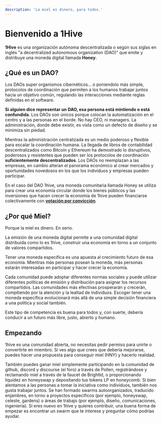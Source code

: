 ```yaml
---
description: 'La miel es dinero, para todos.'
---
```


# Bienvenido a 1Hive

**1Hive** es una organización autónoma descentralizada o según sus siglas en inglés "a decentralized autonomous organization \(DAO\)"  que emite y distribuye una moneda digital llamada **Honey**.

## ¿Qué es un DAO? <a id="what-is-a-dao"></a>

Los DAOs super organismos cibernéticos… o poniendolo más simple, protocolos de coordinación que permiten a los humanos trabajar juntos hacia un objetivo común, regulando las interacciones mediante reglas definidas en el software.

**Si alguien dice representar un DAO, esa persona está mintiendo o está confundida**. Los DAOs son únicos porque colocan la automatización en el centro y a las personas en el borde. No hay CEO, ni managers. La administración, donde debe existir, es vista como un defecto de diseño y se minimiza sin piedad.

Mientras la administración centralizada es un medio poderoso y flexible para escalar la coordinación humana. La llegada de libros de contabilidad descentralizados como Bitcoin y Ethereum ha demostrado lo disruptivos, poderosos y resistentes que pueden ser los protocolos de coordinación **suficientemente descentralizados**. Los DAOs no reemplazan a las empresas, en cambio alteran el panorama económico al crear mercados y oportunidades novedosos en los que los individuos y empresas pueden participar.

En el caso del DAO 1hive, una moneda comunitaria llamada Honey se utiliza para crear una economía circular donde los bienes públicos y las inversiones que hacen crecer la economía de 1hive pueden financiarse colectivamente con [**votación por convicción**](projects/honey-pot/).

## ¿Por qué Miel?

Porque la miel es dinero. En serio.

La emisión de una moneda digital permite a una comunidad digital distribuida como lo es 1hive, construir una economía en torno a un conjunto de valores compartidos. 

Tener una moneda específica es una apuesta al crecimiento futuro de esa economía. Mientras más personas posean la moneda, más personas estarán interesadas en participar y hacer crecer la economía. 

Cada comunidad puede adoptar diferentes normas sociales y puede utilizar diferentes políticas de emisión y distribución para asignar los recursos compartidos. Las comunidades más efectivas prosperarán y crecerán, compitiendo por la atención y la lealtad de individuos. Escoger tener una moneda específica evolucionará más allá de una simple decisión financiera a una política y social también. 

Este tipo de competencia es buena para todos y, con suerte, debería conducir a un futuro más libre, justo, abierto y humano.

## Empezando <a id="getting-started"></a>

1hive es una comunidad abierta, no necesitas pedir permiso para unirte o convertirte en miembro. Si ves algo que crees que debería mejorarse, puedes hacer una propuesta para conseguir miel \(HNY\) y hacerlo realidad. 

También puedes ganar miel simplemente participando en la comunidad de github, discord y discourse \(el foro\) a través de Pollen, registrándose y reclamando miel a través de la faucet de BrightId, o proporcionando liquidez en honeyswap y depositando tus tokens LP en honeycomb. Si bien alentamos a las personas a tomar la iniciativa como individuos, también nos gusta trabajar juntos. Se han formado swarms autoorganizados, traducido enjambres,  en torno a proyectos específicos \(por ejemplo, honeyswap, celeste, gardens\) o áreas de trabajo \(por ejemplo, diseño, comunicaciones, ingeniería\). Si eres nuevo en 1hive y quieres contribuir, una buena forma de empezar es encontrar un swarm que te interese y preguntar cómo podrías ayudar.

